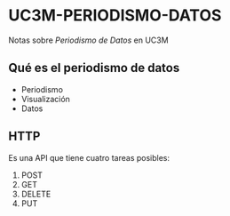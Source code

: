 # UC3M-PERIODISMO-DATOS
Notas sobre *Periodismo de Datos* en UC3M

## Qué es el periodismo de datos
- Periodismo
- Visualización
- Datos

## HTTP
Es una API que tiene cuatro tareas posibles:
1. POST
2. GET
3. DELETE
4. PUT
